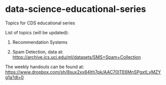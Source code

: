 # data-science-educational-series
Topics for CDS educational series

List of topics (will be updated):

1. Recommendation Systems

2. Spam Detection, data at: https://archive.ics.uci.edu/ml/datasets/SMS+Spam+Collection

The weekly handouts can be found at: https://www.dropbox.com/sh/8sux2xx84lth7pk/AAC70ITE6MnSPgxtl_yMZYg1a?dl=0

